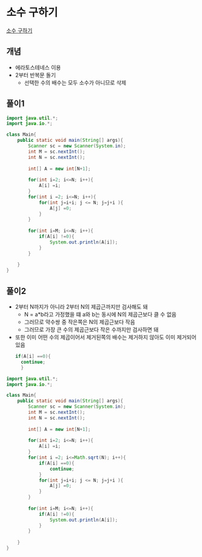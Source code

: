 # 소수 구하기

[소수 구하기](https://www.acmicpc.net/problem/1929)

## 개념
+ 에라토스테네스 이용
+ 2부터 반복문 돌기
  + 선택한 수의 배수는 모두 소수가 아니므로 삭제 

## 풀이1
```java
import java.util.*;
import java.io.*;

class Main{
    public static void main(String[] args){
        Scanner sc = new Scanner(System.in);
        int M = sc.nextInt();
        int N = sc.nextInt();
        
        int[] A = new int[N+1];
        
        for(int i=2; i<=N; i++){
            A[i] =i;
        }
        for(int i =2; i<=N; i++){
            for(int j=i+i; j <= N; j=j+i ){
                A[j] =0; 
            }
        }
        
        for(int i=M; i<=N; i++){
            if(A[i] !=0){
                System.out.println(A[i]);
            }
        }
        
    }
}
```

## 풀이2
+ 2부터 N까지가 아니라 2부터 N의 제곱근까지만 검사해도 돼
  + N = a*b라고 가정했을 떄 a와 b는 동시에 N의 제곱근보다 클 수 없음
  + 그러므로 약수쌍 중 작은쪽은 N의 제곱근보다 작음
  + 그러므로 가장 큰 수의 제곱근보다 작은 수까지만 검사하면 돼 
+ 또한 이미 어떤 수의 제곱이어서 제거된쪽의 배수는 제거하지 않아도 이미 제거되어있음 
  ```java
  if(A[i] ==0){
    continue;
    }
  ```
```java
import java.util.*;
import java.io.*;

class Main{
    public static void main(String[] args){
        Scanner sc = new Scanner(System.in);
        int M = sc.nextInt();
        int N = sc.nextInt();
        
        int[] A = new int[N+1];
        
        for(int i=2; i<=N; i++){
            A[i] =i;
        }
        for(int i =2; i<=Math.sqrt(N); i++){
            if(A[i] ==0){
                continue;
            }
            for(int j=i+i; j <= N; j=j+i ){
                A[j] =0; 
            }
        }
        
        for(int i=M; i<=N; i++){
            if(A[i] !=0){
                System.out.println(A[i]);
            }
        }
        
    }
}
```